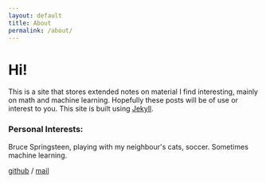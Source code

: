 ```yaml
---
layout: default
title: About
permalink: /about/
---
```


# Hi!
This is a site that stores extended notes on material I find interesting, mainly on math and machine learning. Hopefully these posts will be of use or interest to you. This site is built using [Jekyll](https://github.com/jekyll/jekyll).
### Personal Interests:
Bruce Springsteen, playing with my neighbour's cats, soccer. Sometimes machine learning.

[github](https://github.com/justin-tan) /
[mail](mailto:justin.jia.tian@gmail.com)

<a href="https://www.facebook.com/your-facebook-username" title="Facebook"><i class="fa fa-facebook-square"></i></a>